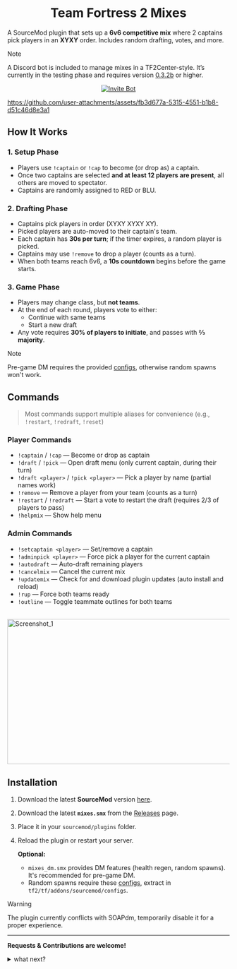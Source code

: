 <h1 align="center">Team Fortress 2 Mixes</h1>



A SourceMod plugin that sets up a **6v6 competitive mix** where 2 captains pick players in an **XYXY** order. Includes random drafting, votes, and more.

> [!NOTE]
> A Discord bot is included to manage mixes in a TF2Center-style. It’s currently in the testing phase and requires version [0.3.2b](https://github.com/vexx-sm/TF2-Mixes/releases/tag/0.3.2b) or higher.

<p align="center">
  <a href="https://discord.com/oauth2/authorize?client_id=1429868144322936895&permissions=347136&scope=bot%20applications.commands">
    <img src="https://img.shields.io/badge/Add%20to%20Discord-5865F2?style=for-the-badge&logo=discord&logoColor=white&labelColor=4f5bd5" alt="Invite Bot"/>
  </a>
</p>


https://github.com/user-attachments/assets/fb3d677a-5315-4551-b1b8-d51c46d8e3a1

## How It Works

### 1. Setup Phase
- Players use `!captain` or `!cap` to become (or drop as) a captain.  
- Once two captains are selected **and at least 12 players are present**, all others are moved to spectator.
- Captains are randomly assigned to RED or BLU.  

### 2. Drafting Phase


- Captains pick players in order (XYXY XYXY XY).  
- Picked players are auto-moved to their captain's team.
- Each captain has **30s per turn**; if the timer expires, a random player is picked.  
- Captains may use `!remove` to drop a player (counts as a turn).  
- When both teams reach 6v6, a **10s countdown** begins before the game starts.  

### 3. Game Phase
- Players may change class, but **not teams**.  
- At the end of each round, players vote to either:  
  - Continue with same teams  
  - Start a new draft  
- Any vote requires **30% of players to initiate**, and passes with **⅔ majority**.  

> [!NOTE]
> Pre-game DM requires the provided [configs](https://github.com/vexx-sm/TF2-Mixes/releases/download/0.3.1/configs.zip), otherwise random spawns won't work.



## Commands

> Most commands support multiple aliases for convenience (e.g., `!restart`, `!redraft`, `!reset`)

### Player Commands
- `!captain` / `!cap` — Become or drop as captain  
- `!draft` / `!pick` — Open draft menu (only current captain, during their turn)  
- `!draft <player>` / `!pick <player>` — Pick a player by name (partial names work)  
- `!remove` — Remove a player from your team (counts as a turn)  
- `!restart` / `!redraft` — Start a vote to restart the draft (requires 2/3 of players to pass)
- `!helpmix` — Show help menu  

### Admin Commands

- `!setcaptain <player>` — Set/remove a captain  
- `!adminpick <player>` — Force pick a player for the current captain  
- `!autodraft` — Auto-draft remaining players  
- `!cancelmix` — Cancel the current mix  
- `!updatemix` — Check for and download plugin updates (auto install and reload)
- `!rup` — Force both teams ready
- `!outline` — Toggle teammate outlines for both teams
<p>
  &nbsp;&nbsp;&nbsp;&nbsp;&nbsp;&nbsp;&nbsp;&nbsp;
  <img width="521" height="329" alt="Screenshot_1" src="https://github.com/user-attachments/assets/9d89a489-7251-4fe0-8874-38ab7ce853ef" />
</p>


## Installation 
1. Download the latest **SourceMod** version [here](https://www.sourcemod.net/downloads.php?branch=stable).
2. Download the latest **`mixes.smx`** from the [Releases](https://github.com/vexx-sm/TF2-Mixes/releases) page.
3. Place it in your `sourcemod/plugins` folder.
4. Reload the plugin or restart your server.
   
   **Optional:** 
     -	`mixes_dm.smx` provides DM features (health regen, random spawns). It's recommended for pre-game DM.
     -	Random spawns require these [configs](https://github.com/vexx-sm/TF2-Mixes/releases/download/0.3.1/configs.zip), extract in `tf2/tf/addons/sourcemod/configs`.

> [!WARNING]
> The plugin currently conflicts with SOAPdm, temporarily disable it for a proper experience.

---


**Requests & Contributions are welcome!**

<details>
<summary>what next?</summary>
  
- Configurable team sizes (4v4, 6v6, Highlander)   
- Configurable voting thresholds and options  
- New admin cmds: `sm_forcestart`, `sm_shuffle`  
- Better handling of spectators/late-joins  
- Match QoL: auto-pause and ready-up system  
- Full Discord bot integration.
</details>
